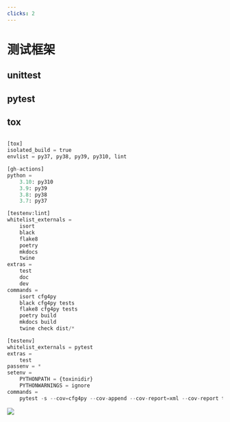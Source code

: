 ```yaml
---
clicks: 2
---
```


# 测试框架

<show at="0">

## unittest
## pytest
## tox
</show>

<show at="1">

```python {all}{maxHeight: '350px'}

[tox]
isolated_build = true
envlist = py37, py38, py39, py310, lint

[gh-actions]
python =
    3.10: py310
    3.9: py39
    3.8: py38
    3.7: py37

[testenv:lint]
whitelist_externals =
    isort
    black
    flake8
    poetry
    mkdocs
    twine
extras =
    test
    doc
    dev
commands =
    isort cfg4py
    black cfg4py tests
    flake8 cfg4py tests
    poetry build
    mkdocs build
    twine check dist/*

[testenv]
whitelist_externals = pytest
extras =
    test
passenv = *
setenv =
    PYTHONPATH = {toxinidir}
    PYTHONWARNINGS = ignore
commands =
    pytest -s --cov=cfg4py --cov-append --cov-report=xml --cov-report term-missing tests

```
</show>

<show at="2">

![](https://images.jieyu.ai/images/2023/11/omicron-coverage.png)
</show>

<!--

单元测试是质量保证中最重要的一环
像python这样的动态语言
它的单元测试构建要比静态语言容易太多
不是一个量级
所以我们需要多写单元测试
像zillionare这样的框架
我们往往会因为更改需求
性能增强
或者更换数据源供应商
更换或者升级第三方库等原因
进行重构
如果没有完整、高覆盖的单元测试
这种重构是不可想像的

另外，通过单元测试来一小段一小段地写代码
这也是一种探索式编程
尽管在python中我们有notebook
但我仍然很喜欢通过单元测试来写代码
单元测试和功能性需求一次性完成
这也是python容易学习的一个重要原因
因为我们可以随时上手练习

unittest是python内置的单元测试库
pytest则是一个第三方库
但是现在使用pytest的越来越多
在zillioinare开发中
我们是两者结合

怎么结合的？
单元测试框架要做的事情
就是把我们写的一个个测试用例组合起来
形成一个个所谓的suite（套件）
然后以套件为单位
一组组的进行测试
所以我们在zillionare中
用unittest来写测试用例
使用pytest来收集、管理套件

单元测试框架还要提供这样的功能
就是一些测试基础设施
最重要的是mock
此外还有一些对suite进行管理的工具
比如什么时候执行测试
什么时候不执行
比如，可能我们希望某个测试
在github上做CI时不要运行
因为在github上没有运行条件
就可以用到pytest的一些条件语句

tox是一个矩阵测试工具
比如我们开发了一个cfg4py的python库
用来解析配置文件
作为一个工具库
我们不能限制它的python版本
相反，我们要让它能在尽可能多的pytyon版本上
尽可能多的操作系统上都能运行
但是 我们可能没有时间
去手动创建这样的测试环境以及运行
这就是tox起作用的地方

# CLK1
这是tox的一个配置文件
可以看到我们定义了5种运行环境
因此在运行tox命令后
tox将会自动为我们创建5个虚拟环境
执行干净安装
再运行我们的测试命令
最终报告测试结果

# CLK2
这是omicron测试后的运行报告
我们可以看到哪部分没有测试到
然后增加测试用例
-->
